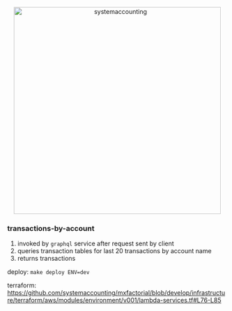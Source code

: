 <p align="center">
  <img width="475" alt="systemaccounting" src="https://user-images.githubusercontent.com/12200465/37568924-06f05d08-2a99-11e8-8891-60f373b33421.png">
</p>

### transactions-by-account

1. invoked by `graphql` service after request sent by client
1. queries transaction tables for last 20 transactions by account name
1. returns transactions

deploy: `make deploy ENV=dev`

terraform: https://github.com/systemaccounting/mxfactorial/blob/develop/infrastructure/terraform/aws/modules/environment/v001/lambda-services.tf#L76-L85